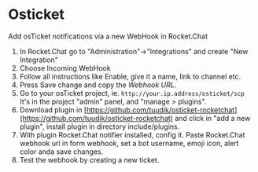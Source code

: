 # Osticket

Add osTicket notifications via a new WebHook in Rocket.Chat

1. In Rocket.Chat go to "Administration"->"Integrations" and create "New Integration"
2. Choose Incoming WebHook
3. Follow all instructions like Enable, give it a name, link to channel etc.
4. Press Save change and copy the *Webhook URL*.
5. Go to your osTicket project, ie. `http://your.ip.address/osticket/scp` It's in the project "admin" panel, and "manage > plugins".
6. Download plugin in [https://github.com/tuudik/osticket-rocketchat](https://github.com/tuudik/osticket-rocketchat) and click in "add a new plugin", install plugin in directory include/plugins.
7. With plugin Rocket.Chat notifier installed, config it. Paste Rocket.Chat webhook url in form webhook, set a bot username, emoji icon, alert color anda save changes.
8. Test the webhook by creating a new ticket.
